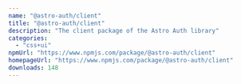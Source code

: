 ```yaml
---
name: "@astro-auth/client"
title: "@astro-auth/client"
description: "The client package of the Astro Auth library"
categories:
  - "css+ui"
npmUrl: "https://www.npmjs.com/package/@astro-auth/client"
homepageUrl: "https://www.npmjs.com/package/@astro-auth/client"
downloads: 148
---
```

